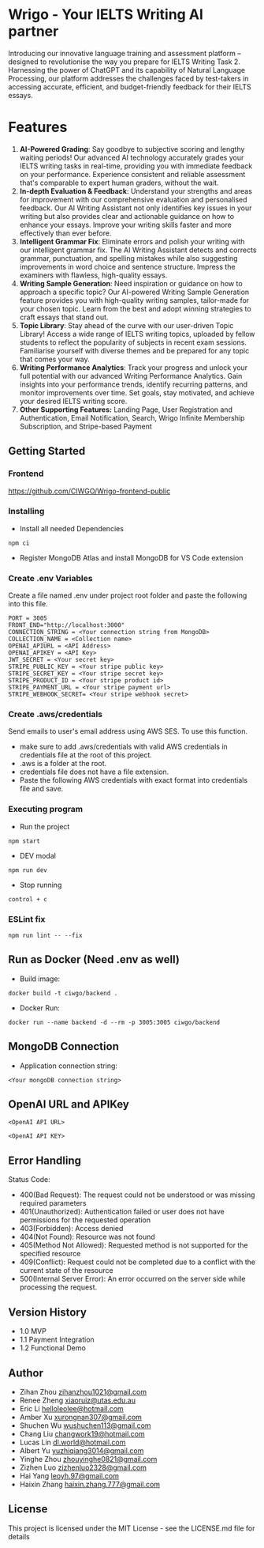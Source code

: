# Wrigo - Your IELTS Writing AI partner

Introducing our innovative language training and assessment platform – designed to revolutionise the way you prepare for IELTS Writing Task 2. Harnessing the power of ChatGPT and its capability of Natural Language Processing, our platform addresses the challenges faced by test-takers in accessing accurate, efficient, and budget-friendly feedback for their IELTS essays.

# Features

1. **AI-Powered Grading**: Say goodbye to subjective scoring and lengthy waiting periods! Our advanced AI technology accurately grades your IELTS writing tasks in real-time, providing you with immediate feedback on your performance. Experience consistent and reliable assessment that's comparable to expert human graders, without the wait.
2. **In-depth Evaluation & Feedback**: Understand your strengths and areas for improvement with our comprehensive evaluation and personalised feedback. Our AI Writing Assistant not only identifies key issues in your writing but also provides clear and actionable guidance on how to enhance your essays. Improve your writing skills faster and more effectively than ever before.
3. **Intelligent Grammar Fix**: Eliminate errors and polish your writing with our intelligent grammar fix. The AI Writing Assistant detects and corrects grammar, punctuation, and spelling mistakes while also suggesting improvements in word choice and sentence structure. Impress the examiners with flawless, high-quality essays.
4. **Writing Sample Generation**: Need inspiration or guidance on how to approach a specific topic? Our AI-powered Writing Sample Generation feature provides you with high-quality writing samples, tailor-made for your chosen topic. Learn from the best and adopt winning strategies to craft essays that stand out.
5. **Topic Library**: Stay ahead of the curve with our user-driven Topic Library! Access a wide range of IELTS writing topics, uploaded by fellow students to reflect the popularity of subjects in recent exam sessions. Familiarise yourself with diverse themes and be prepared for any topic that comes your way.
6. **Writing Performance Analytics**: Track your progress and unlock your full potential with our advanced Writing Performance Analytics. Gain insights into your performance trends, identify recurring patterns, and monitor improvements over time. Set goals, stay motivated, and achieve your desired IELTS writing score.
7. **Other Supporting Features:** Landing Page, User Registration and Authentication, Email Notification, Search, Wrigo Infinite Membership Subscription, and Stripe-based Payment

## Getting Started

### Frontend

https://github.com/CIWGO/Wrigo-frontend-public

### Installing

- Install all needed Dependencies

```
npm ci
```

- Register MongoDB Atlas and install MongoDB for VS Code extension

### Create .env Variables

Create a file named .env under project root folder and paste the following into this file.

```
PORT = 3005
FRONT_END="http://localhost:3000"
CONNECTION_STRING = <Your connection string from MongoDB>
COLLECTION_NAME = <Collection name>
OPENAI_APIURL = <API Address>
OPENAI_APIKEY = <API Key>
JWT_SECRET = <Your secret key>
STRIPE_PUBLIC_KEY = <Your stripe public key>
STRIPE_SECRET_KEY = <Your stripe secret key>
STRIPE_PRODUCT_ID = <Your stripe product id>
STRIPE_PAYMENT_URL = <Your stripe payment url>
STRIPE_WEBHOOK_SECRET= <Your stripe webhook secret>
```

### Create .aws/credentials

Send emails to user's email address using AWS SES. To use this function. 
- make sure to add .aws/credentials with valid AWS credentials in credentials file at the root of this project.
- .aws is a folder at the root. 
- credentials file does not have a file extension. 
- Paste the following AWS credentials with exact format into credentials file and save. 

### Executing program

- Run the project

```
npm start
```

- DEV modal

```
npm run dev
```

- Stop running

```
control + c
```

### ESLint fix

```
npm run lint -- --fix
```

## Run as Docker (Need .env as well)

- Build image:

```
docker build -t ciwgo/backend .
```

- Docker Run:

```
docker run --name backend -d --rm -p 3005:3005 ciwgo/backend
```

## MongoDB Connection

- Application connection string:

```
<Your mongoDB connection string>
```

## OpenAI URL and APIKey

```
<OpenAI API URL>
```

```
<OpenAI API KEY>
```

## Error Handling

Status Code:

- 400(Bad Request): The request could not be understood or was missing required parameters
- 401(Unauthorized): Authentication failed or user does not have permissions for the requested operation
- 403(Forbidden): Access denied
- 404(Not Found): Resource was not found
- 405(Method Not Allowed): Requested method is not supported for the specified resource
- 409(Conflict): Request could not be completed due to a conflict with the current state of the resource
- 500(Internal Server Error): An error occurred on the server side while processing the request.

## Version History

- 1.0 MVP
- 1.1 Payment Integration
- 1.2 Functional Demo

## Author

- Zihan Zhou zihanzhou1021@gmail.com
- Renee Zheng xiaoruiz@utas.edu.au
- Eric Li helloleolee@hotmail.com
- Amber Xu xurongnan307@gmail.com
- Shuchen Wu wushuchen113@gmail.com
- Chang Liu changwork19@hotmail.com
- Lucas Lin dl.world@hotmail.com
- Albert Yu yuzhiqiang3014@gmail.com
- Yinghe Zhou zhouyinghe0821@gmail.com
- Zizhen Luo zizhenluo2328@gmail.com
- Hai Yang leoyh.97@gmail.com
- Haixin Zhang haixin.zhang.777@gmail.com

## License

This project is licensed under the MIT License - see the LICENSE.md file for details
